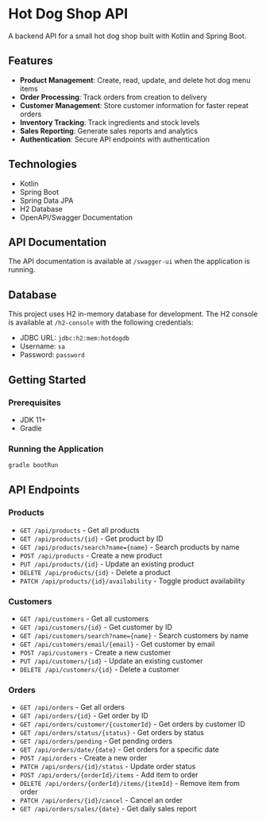 # Hot Dog Shop API

A backend API for a small hot dog shop built with Kotlin and Spring Boot.

## Features

- **Product Management**: Create, read, update, and delete hot dog menu items
- **Order Processing**: Track orders from creation to delivery
- **Customer Management**: Store customer information for faster repeat orders
- **Inventory Tracking**: Track ingredients and stock levels
- **Sales Reporting**: Generate sales reports and analytics
- **Authentication**: Secure API endpoints with authentication

## Technologies

- Kotlin
- Spring Boot
- Spring Data JPA
- H2 Database
- OpenAPI/Swagger Documentation

## API Documentation

The API documentation is available at `/swagger-ui` when the application is running.

## Database

This project uses H2 in-memory database for development. The H2 console is available at `/h2-console` with the following credentials:

- JDBC URL: `jdbc:h2:mem:hotdogdb`
- Username: `sa`
- Password: `password`

## Getting Started

### Prerequisites

- JDK 11+
- Gradle

### Running the Application

```bash
gradle bootRun
```

## API Endpoints

### Products

- `GET /api/products` - Get all products
- `GET /api/products/{id}` - Get product by ID
- `GET /api/products/search?name={name}` - Search products by name
- `POST /api/products` - Create a new product
- `PUT /api/products/{id}` - Update an existing product
- `DELETE /api/products/{id}` - Delete a product
- `PATCH /api/products/{id}/availability` - Toggle product availability

### Customers

- `GET /api/customers` - Get all customers
- `GET /api/customers/{id}` - Get customer by ID
- `GET /api/customers/search?name={name}` - Search customers by name
- `GET /api/customers/email/{email}` - Get customer by email
- `POST /api/customers` - Create a new customer
- `PUT /api/customers/{id}` - Update an existing customer
- `DELETE /api/customers/{id}` - Delete a customer

### Orders

- `GET /api/orders` - Get all orders
- `GET /api/orders/{id}` - Get order by ID
- `GET /api/orders/customer/{customerId}` - Get orders by customer ID
- `GET /api/orders/status/{status}` - Get orders by status
- `GET /api/orders/pending` - Get pending orders
- `GET /api/orders/date/{date}` - Get orders for a specific date
- `POST /api/orders` - Create a new order
- `PATCH /api/orders/{id}/status` - Update order status
- `POST /api/orders/{orderId}/items` - Add item to order
- `DELETE /api/orders/{orderId}/items/{itemId}` - Remove item from order
- `PATCH /api/orders/{id}/cancel` - Cancel an order
- `GET /api/orders/sales/{date}` - Get daily sales report